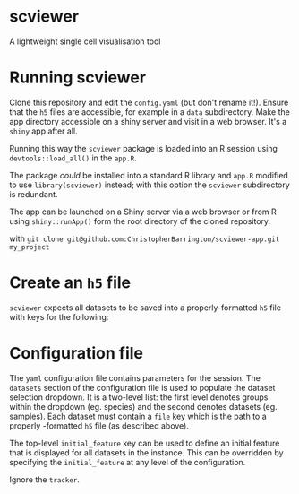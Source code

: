 # scviewer

A lightweight single cell visualisation tool



# Running scviewer

Clone this repository and edit the `config.yaml` (but don't rename it!). Ensure that the `h5` files are accessible, for example in a `data` subdirectory. Make the app directory accessible on a shiny server and visit in a web browser. It's a `shiny` app after all.

Running this way the `scviewer` package is loaded into an R session using `devtools::load_all()` in the `app.R`.

The package _could_ be installed into a standard R library and `app.R` modified to use `library(scviewer)` instead; with this option the `scviewer` subdirectory is redundant.

The app can be launched on a Shiny server via a web browser or from R using `shiny::runApp()` form the root directory of the cloned repository.





with `git clone git@github.com:ChristopherBarrington/scviewer-app.git my_project`






# Create an `h5` file

`scviewer` expects all datasets to be saved into a properly-formatted `h5` file with keys for the following:


# Configuration file

The `yaml` configuration file contains parameters for the session. The `datasets` section of the configuration file is used to populate the dataset selection dropdown. It is a two-level list: the first level denotes groups within the dropdown (eg. species) and the second denotes datasets (eg. samples). Each dataset must contain a `file` key which is the path to a properly -formatted `h5` file (as described above).

The top-level `initial_feature` key can be used to define an initial feature that is displayed for all datasets in the instance. This can be overridden by specifying the `initial_feature` at any level of the configuration.

Ignore the `tracker`.



